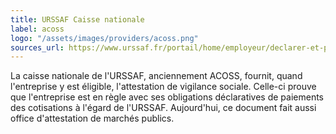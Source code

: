 ```yaml
---
title: URSSAF Caisse nationale
label: acoss
logo: "/assets/images/providers/acoss.png"
sources_url: https://www.urssaf.fr/portail/home/employeur/declarer-et-payer/obtenir-une-attestation/attestation-de-vigilance.html
---
```


La caisse nationale de l'URSSAF, anciennement ACOSS, fournit, quand l'entreprise
y est éligible, l'attestation de vigilance sociale. Celle-ci prouve que
l'entreprise est en règle avec ses obligations déclaratives de paiements des
cotisations à l'égard de l'URSSAF. Aujourd'hui, ce document fait aussi office
d'attestation de marchés publics.
